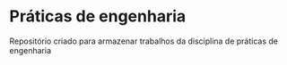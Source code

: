 # Práticas de engenharia
Repositório criado para armazenar trabalhos da disciplina de práticas de engenharia
